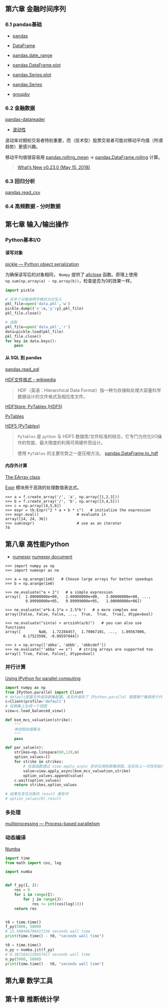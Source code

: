 ## 第六章 金融时间序列

### 6.1 pandas基础

* [pandas](http://pandas.pydata.org/pandas-docs/stable/api.html#id7)

* [DataFrame](http://pandas.pydata.org/pandas-docs/stable/api.html#dataframe)

* [pandas.date_range](http://pandas.pydata.org/pandas-docs/stable/generated/pandas.date_range.html#pandas-date-range)

* [pandas.DataFrame.plot](http://pandas.pydata.org/pandas-docs/stable/generated/pandas.DataFrame.plot.html)

* [pandas.Series.plot](http://pandas.pydata.org/pandas-docs/stable/generated/pandas.Series.plot.html#pandas.Series.plot)

* [pandas.Series](http://pandas.pydata.org/pandas-docs/stable/generated/pandas.Series.html#pandas.Series)

* [groupby](http://pandas.pydata.org/pandas-docs/stable/search.html?q=groupby&check_keywords=yes&area=default)

### 6.2 金融数据

[pandas-datareader](http://pandas-datareader.readthedocs.io/en/latest/)

* [波动性](https://zh.wikipedia.org/wiki/%E6%B3%A2%E5%8A%A8%E6%80%A7)

波动率对期权交易者特别重要，而（技术型）股票交易者可能对移动平均值（所谓趋势）更感兴趣。

移动平均值很容易用 [pandas.rolling_mean](http://pandas.pydata.org/pandas-docs/version/0.17.0/generated/pandas.rolling_mean.html) -> [pandas.DataFrame.rolling](https://pandas.pydata.org/pandas-docs/stable/generated/pandas.DataFrame.rolling.html) 计算。

> [What’s New v0.23.0 (May 15, 2018)](https://pandas.pydata.org/pandas-docs/stable/whatsnew.html?highlight=rolling_mean)

### 6.3 回归分析

[pandas.read_csv](http://pandas.pydata.org/pandas-docs/stable/generated/pandas.read_csv.html?highlight=read_csv#pandas.read_csv)

### 6.4 高频数据 - 分时数据

## 第七章 输入/输出操作

### Python基本I/O

#### 读写对象

[pickle — Python object serialization](https://docs.python.org/3/library/pickle.html)

为确保读写后的对象相同， `Numpy` 提供了 [allclose](https://www.numpy.org/devdocs/reference/generated/numpy.allclose.html?highlight=allclose#numpy.allclose) 函数。原理上使用 `np.sum(np.array(a) - np.array(b))`，检查是否为0的效果一样。

```python
import pickle

# 将多个对象按照字典的方式写入
pkl_file=open('data.pkl','w')
pickle.dump({'x':x,'y':y},pkl_file)
pkl_file.close()

# 读取
pkl_file=open('data.pkl','r')
data=pickle.load(pkl_file)
pkl_file.close()
for key in data.keys():
    pass
```

#### 从 SQL 到 pandas

[pandas.read_sql](http://pandas.pydata.org/pandas-docs/stable/generated/pandas.read_sql.html?highlight=io%20sql#pandas.read_sql)

[HDF文件格式 - wikipedia](https://zh.wikipedia.org/wiki/HDF)

> HDF（英语：Hierarchical Data Format）指一种为存储和处理大容量科学数据设计的文件格式及相应库文件。

[HDFStore: PyTables (HDF5)](http://pandas.pydata.org/pandas-docs/stable/api.html#hdfstore-pytables-hdf5)

[PyTables](https://www.pytables.org/index.html)

[HDF5 (PyTables)](http://pandas.pydata.org/pandas-docs/stable/io.html?highlight=pytables#hdf5-pytables)

> `PyTables` 是 `python` 与 HDF5 数据库/文件标准的结合。它专门为优化I/O操作的性能、最大限度的利用可用硬件而设计。
>
> 使用 `PyTables` 的主要优势之一是压缩方法。 [pandas.DataFrame.to_hdf](http://pandas.pydata.org/pandas-docs/stable/generated/pandas.DataFrame.to_hdf.html?highlight=pytables)

#### 内存外计算

[The EArray class](https://www.pytables.org/usersguide/libref/homogenous_storage.html#tables.EArray)

[Expr](https://www.pytables.org/usersguide/libref/expr_class.html?highlight=expr#tables.Expr) 模块用于高效的处理数值表达式。

```
>>> a = f.create_array('/', 'a', np.array([1,2,3]))
>>> b = f.create_array('/', 'b', np.array([3,4,5]))
>>> c = np.array([4,5,6])
>>> expr = tb.Expr("2 * a + b * c")   # initialize the expression
>>> expr.eval()                 # evaluate it
array([14, 24, 36])
>>> sum(expr)                   # use as an iterator
74
```

## 第八章 高性能Python

* [numexpr](https://github.com/pydata/numexpr) [numexpr document](http://numexpr.readthedocs.io/en/latest/)

```
>>> import numpy as np
>>> import numexpr as ne

>>> a = np.arange(1e6)   # Choose large arrays for better speedups
>>> b = np.arange(1e6)

>>> ne.evaluate("a + 1")   # a simple expression
array([  1.00000000e+00,   2.00000000e+00,   3.00000000e+00, ...,
         9.99998000e+05,   9.99999000e+05,   1.00000000e+06])

>>> ne.evaluate('a*b-4.1*a > 2.5*b')   # a more complex one
array([False, False, False, ...,  True,  True,  True], dtype=bool)

>>> ne.evaluate("sin(a) + arcsinh(a/b)")   # you can also use functions
array([        NaN,  1.72284457,  1.79067101, ...,  1.09567006,
        0.17523598, -0.09597844])

>>> s = np.array(['abba', 'abbb', 'abbcdef'])
>>> ne.evaluate("'abba' == s")   # string arrays are supported too
array([ True, False, False], dtype=bool)
```

### 并行计算

[Using IPython for parallel computing](https://ipython.org/ipython-doc/3/parallel/)

```python
import numpy as np
from IPython.parallel import Client
# default配置文件保存群集配置。该文件保存了 IPython.parallel 需要哪个集群用于代码并行执行的相关信息。
c=Client(profile='default')
# 在群集上生成一个视图
view=c.load_balanced_view()

def bsm_mcs_valuation(strike):
    """
    单线程估值算法
    """
    pass

def par_value(n):
    strikes=np.linspace(80,120,n)
    option_values=[]
    for strike in strikes:
        # 估值函数通过 view.apply_async 异步应用到群集视图，这实际上一次性初始化所有并行估值。
        value=view.apply_async(bsm_mcs_valuation,strike)
        option_values.append(value)
    c.wait(option_values)
    return strikes,option_values

# 结果包含在对象的 result 属性中
# option_values[0].result
```

### 多处理

[multiprocessing — Process-based parallelism](https://docs.python.org/3.8/library/multiprocessing.html)

### 动态编译

[Numba](https://numba.pydata.org/)

```python
import time
from math import cos, log

import numba


def f_py(I, J):
    res = 0
    for i in range(I):
        for j in range(J):
            res += int(cos(log(1)))
    return res


t0 = time.time()
f_py(5000, 5000)
# 15.500446796417236 seconds wall time
print(time.time() - t0, "seconds wall time")

t0 = time.time()
n_py = numba.jit(f_py)
# 0.3871641159057617 seconds wall time
n_py(5000, 5000)
print(time.time() - t0, "seconds wall time")
```

## 第九章 数学工具

## 第十章 推断统计学